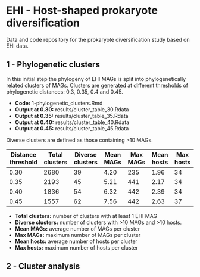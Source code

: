 # EHI - Host-shaped prokaryote diversification
Data and code repository for the prokaryote diversification study based on EHI data.

## 1 - Phylogenetic clusters
In this initial step the phylogeny of EHI MAGs is split into phylogenetically related clusters of MAGs. Clusters are generated at different thresholds of phylogenetic distances: 0.3, 0.35, 0.4 and 0.45.

- **Code:** 1-phylogenetic_clusters.Rmd
- **Output at 0.30:** results/cluster_table_30.Rdata
- **Output at 0.35:** results/cluster_table_35.Rdata
- **Output at 0.40:** results/cluster_table_40.Rdata
- **Output at 0.45:** results/cluster_table_45.Rdata

Diverse clusters are defined as those containing >10 MAGs.

| Distance threshold | Total clusters | Diverse clusters | Mean MAGs | Max MAGs | Mean hosts | Max hosts |
|---|---|---|---|---|---|---|
| 0.30 | 2680 | 39 | 4.20 | 235 | 1.96 | 34 |
| 0.35 | 2193 | 45 | 5.21 | 441 | 2.17 | 34 |
| 0.40 | 1836 | 54 | 6.32 | 442 | 2.39 | 34 |
| 0.45 | 1557 | 62 | 7.56 | 442 | 2.63 | 37 |

- **Total clusters:** number of clusters with at least 1 EHI MAG
- **Diverse clusters:** number of clusters with >10 MAGs and >10 hosts.
- **Mean MAGs:** average number of MAGs per cluster
- **Max MAGs:** maximum number of MAGs per cluster
- **Mean hosts:** average number of hosts per cluster
- **Max hosts:** maximum number of hosts per cluster

## 2 - Cluster analysis
